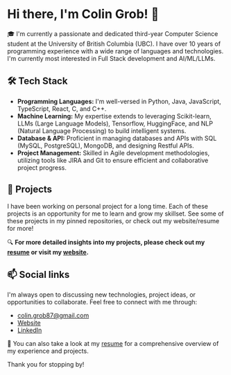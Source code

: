 # Hi there, I'm Colin Grob! 👋

🎓 I'm currently a passionate and dedicated third-year Computer Science student at the University of British Columbia (UBC). I have over 10 years of programming experience with a wide range of languages and technologies. I'm currently most interested in Full Stack development and AI/ML/LLMs.

## 🛠 Tech Stack

- **Programming Languages:** I'm well-versed in Python, Java, JavaScript, TypeScript, React, C, and C++.
- **Machine Learning:** My expertise extends to leveraging Scikit-learn, LLMs (Large Language Models), Tensorflow, HuggingFace, and NLP (Natural Language Processing) to build intelligent systems.
- **Database & API:** Proficient in managing databases and APIs with SQL (MySQL, PostgreSQL), MongoDB, and designing Restful APIs.
- **Project Management:** Skilled in Agile development methodologies, utilizing tools like JIRA and Git to ensure efficient and collaborative project progress.

## 🚀 Projects

I have been working on personal project for a long time. Each of these projects is an opportunity for me to learn and grow my skillset. See some of these projects in my pinned repositories, or check out my website/resume for more!

🔍 **For more detailed insights into my projects, please check out my [resume](#) or visit my [website](#).**

## 📫 Social links

I'm always open to discussing new technologies, project ideas, or opportunities to collaborate. Feel free to connect with me through:

- [colin.grob87@gmail.com](colin.grob87@gmail.com)
- [Website](https://colingrob.me)
- [LinkedIn](https://www.linkedin.com/in/colin-grob/)

📄 You can also take a look at my [resume](https://www.colingrob.me/assets/resume_colin_grob.pdf) for a comprehensive overview of my experience and projects.

Thank you for stopping by!
